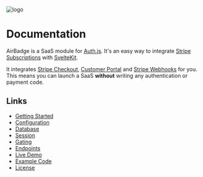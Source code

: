 <img class="logo" src="/images/logo-violet.svg" alt="logo"/>

# Documentation

AirBadge is a SaaS module for [Auth.js](https://authjs.dev). It's an easy way to integrate [Stripe Subscriptions](https://stripe.com/docs/subscriptions) with [SvelteKit](https://kit.svelte.dev).

It integrates [Stripe Checkout](https://stripe.com/payments/checkout), [Customer Portal](https://stripe.com/docs/customer-management) and [Stripe Webhooks](https://stripe.com/docs/webhooks) for you. This means you can launch a SaaS **without** writing any authentication or payment code.

## Links

- [Getting Started](/getting-started)
- [Configuration](/configuration)
- [Database](/database)
- [Session](/session)
- [Gating](/gating)
- [Endpoints](/endpoints)
- [Live Demo](https://demo.airbadge.dev)
- [Example Code](https://github.com/airbadge-dev/airbadge-example)
- [License](/license)
